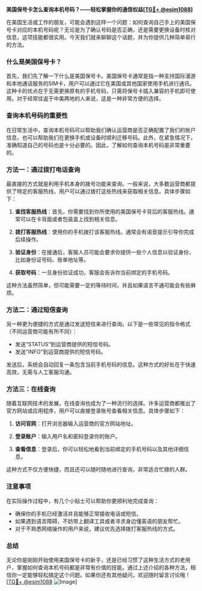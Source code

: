 **美国保号卡怎么查询本机号码？——轻松掌握你的通信权益[[TG💪+ @esim1088](https://t.me/s/esim1088)]**

在美国生活或工作的朋友，可能会遇到这样一个问题：如何查询自己手上的美国保号卡对应的本机号码呢？无论是为了确认号码是否正确，还是需要更换设备时核对信息，这项技能都很实用。今天我们就来聊聊这个话题，并为你提供几种简单易行的方法。

### 什么是美国保号卡？

首先，我们先了解一下什么是美国保号卡。美国保号卡通常是指一种支持国际漫游和本地通话服务的SIM卡，用户可以通过它在美国或其他国家使用手机进行通讯。这种卡的优点在于无需更换原有的手机号码，只需将保号卡插入兼容的手机即可使用。对于经常往返于中美两地的人来说，这是一种非常方便的选择。

### 查询本机号码的重要性

在日常生活中，查询本机号码可以帮助我们确认运营商是否正确配置了我们的账户信息，也可以帮助我们在更换手机或设备时顺利迁移号码。此外，在紧急情况下，准确知道自己的号码也是十分必要的。因此，了解如何查询本机号码是非常重要的。

### 方法一：通过拨打电话查询

最直接的方式就是利用手机本身的拨号功能来查询。一般来说，大多数运营商都提供了特定的客服热线，用户可以通过拨打这些热线来获取相关信息。具体步骤如下：

1. **查找客服热线**：首先，你需要找到你所使用的美国保号卡背后的客服热线。通常可以在卡背面或者包装盒上找到相关信息。
   
2. **拨打客服热线**：使用你的手机拨打该客服热线。通常会有语音提示引导你完成后续操作。

3. **验证身份**：在接通后，客服人员可能会要求你提供一些个人信息以验证身份，比如身份证号码、账单地址等。

4. **获取号码**：一旦身份验证成功，客服会告诉你当前绑定的手机号码。

这种方法虽然简单，但可能需要一定的等待时间，并且如果语言不通可能会有些麻烦。

### 方法二：通过短信查询

另一种更为便捷的方式是通过发送短信来进行查询。以下是一些常见的指令格式（不同运营商可能有所不同）：

- 发送“STATUS”到运营商提供的短信号码。
- 发送“INFO”到运营商提供的短信号码。

发送后，系统会自动回复一条包含当前手机号码的信息。这种方式的好处在于快速高效，无需与人工客服沟通。

### 方法三：在线查询

随着互联网技术的发展，在线查询也成为了一种流行的选择。许多运营商都推出了官方网站或应用程序，用户可以直接登录账号查看相关信息。具体步骤如下：

1. **访问官网**：打开浏览器输入运营商的官方网站地址。
   
2. **登录账户**：输入用户名和密码登录你的账户。
   
3. **查看信息**：登录后，你可以轻松地看到当前绑定的手机号码以及其他详细信息。

这种方式不仅方便快捷，而且还可以随时随地进行查询，非常适合忙碌的人群。

### 注意事项

在实际操作过程中，有几个小贴士可以帮助你更顺利地完成查询：

- 确保你的手机已经激活并且能够正常接收电话或短信。
- 如果遇到语言障碍，不妨带上翻译工具或者寻求身边懂英语的朋友帮忙。
- 对于不熟悉网络操作的用户来说，建议优先选择拨打客服热线的方式。

### 总结

无论你是刚刚开始使用美国保号卡的新手，还是已经习惯了这种生活方式的老用户，掌握如何查询本机号码都是非常有价值的技能。通过上述介绍的各种方法，相信你一定能够轻松搞定这个问题。如果你还有其他疑问，欢迎随时留言讨论哦！[[TG💪+ @esim1088](https://t.me/s/esim1088) ![Image](https://i.postimg.cc/4NQfJmqS/Snipaste-2025-05-13-00-14-12.png)]
